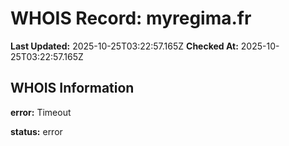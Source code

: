 # WHOIS Record: myregima.fr

**Last Updated:** 2025-10-25T03:22:57.165Z
**Checked At:** 2025-10-25T03:22:57.165Z

## WHOIS Information

**error:** Timeout

**status:** error


